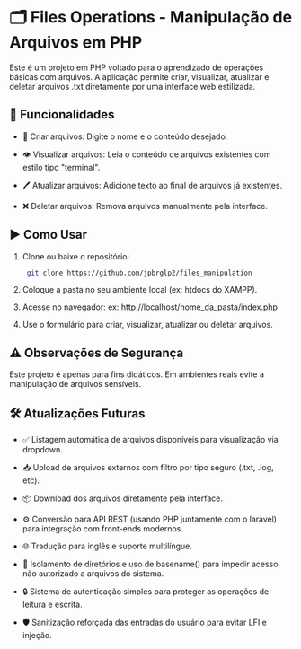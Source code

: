 # 🗂️ Files Operations - Manipulação de Arquivos em PHP

Este é um projeto em PHP voltado para o aprendizado de operações básicas com arquivos. A aplicação permite criar, visualizar, atualizar e deletar arquivos .txt diretamente por uma interface web estilizada.

## 🚀 Funcionalidades

- 📄 Criar arquivos: Digite o nome e o conteúdo desejado.

- 👁️ Visualizar arquivos: Leia o conteúdo de arquivos existentes com estilo tipo "terminal".

- 🖊️ Atualizar arquivos: Adicione texto ao final de arquivos já existentes.

- ❌ Deletar arquivos: Remova arquivos manualmente pela interface.

## ▶️ Como Usar

1. Clone ou baixe o repositório:
   ```bash
    git clone https://github.com/jpbrglp2/files_manipulation

2. Coloque a pasta no seu ambiente local (ex: htdocs do XAMPP).

3. Acesse no navegador:
   ex: http://localhost/nome_da_pasta/index.php
   
5. Use o formulário para criar, visualizar, atualizar ou deletar arquivos.

## ⚠️ Observações de Segurança

Este projeto é apenas para fins didáticos. Em ambientes reais evite a manipulação de arquivos sensíveis.

## 🛠️ Atualizações Futuras

- ✅ Listagem automática de arquivos disponíveis para visualização via dropdown.

- 📥 Upload de arquivos externos com filtro por tipo seguro (.txt, .log, etc).

- 📦 Download dos arquivos diretamente pela interface.

- ⚙️ Conversão para API REST (usando PHP juntamente com o laravel) para integração com front-ends modernos.

- 🌐 Tradução para inglês e suporte multilíngue.

- 🔐 Isolamento de diretórios e uso de basename() para impedir acesso não autorizado a arquivos do sistema.

- 🔒 Sistema de autenticação simples para proteger as operações de leitura e escrita.

- 🛡️ Sanitização reforçada das entradas do usuário para evitar LFI e injeção.
